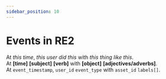 ```yaml
---
sidebar_position: 10
---
```


# Events in RE2

At _this time_, _this user_ _did this_ with _this thing_ _like this_.  
At **[time]** **[subject]** **[verb]** with **[object]** **[adjectives/adverbs]**.  
At `event_timestamp`, `user_id` `event_type` with `asset_id` `labels[]`.  


